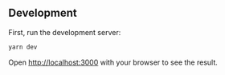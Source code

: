 ## Development

First, run the development server:

```bash
yarn dev
```

Open [http://localhost:3000](http://localhost:3000) with your browser to see the result.
